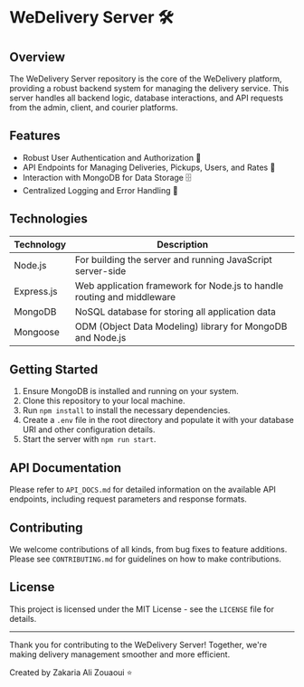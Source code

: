 # WeDelivery Server 🛠️

## Overview
The WeDelivery Server repository is the core of the WeDelivery platform, providing a robust backend system for managing the delivery service. This server handles all backend logic, database interactions, and API requests from the admin, client, and courier platforms.

## Features

- Robust User Authentication and Authorization 🔐
- API Endpoints for Managing Deliveries, Pickups, Users, and Rates 📡
- Interaction with MongoDB for Data Storage 🗄️
- Centralized Logging and Error Handling 📝

## Technologies

| Technology   | Description                                      |
|--------------|--------------------------------------------------|
| Node.js      | For building the server and running JavaScript server-side |
| Express.js   | Web application framework for Node.js to handle routing and middleware |
| MongoDB      | NoSQL database for storing all application data  |
| Mongoose     | ODM (Object Data Modeling) library for MongoDB and Node.js |

## Getting Started

1. Ensure MongoDB is installed and running on your system.
2. Clone this repository to your local machine.
3. Run `npm install` to install the necessary dependencies.
4. Create a `.env` file in the root directory and populate it with your database URI and other configuration details.
5. Start the server with `npm run start`.

## API Documentation

Please refer to `API_DOCS.md` for detailed information on the available API endpoints, including request parameters and response formats.

## Contributing

We welcome contributions of all kinds, from bug fixes to feature additions. Please see `CONTRIBUTING.md` for guidelines on how to make contributions.

## License

This project is licensed under the MIT License - see the `LICENSE` file for details.

---

Thank you for contributing to the WeDelivery Server! Together, we're making delivery management smoother and more efficient.

Created by Zakaria Ali Zouaoui ⭐
